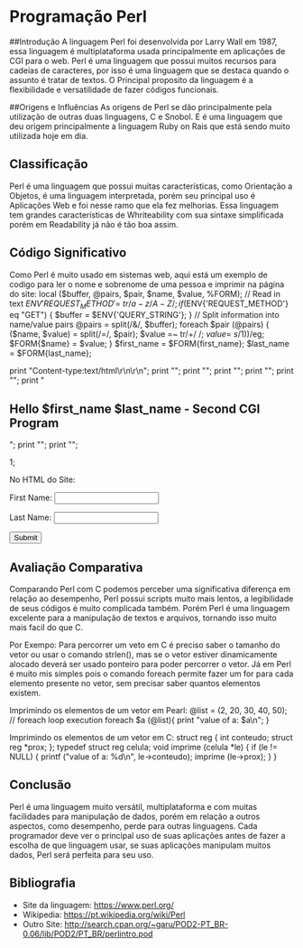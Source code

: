 # Programação Perl


##Introdução
A linguagem Perl foi desenvolvida por Larry Wall em 1987, essa linguagem é multiplataforma usada principalmente em aplicações de CGI para o web.
Perl é uma linguagem que possui muitos recursos para cadeias de caracteres, por isso é uma linguagem que se destaca quando o assunto é tratar de textos.
O Principal proposito da linguagem é a flexibilidade e versatilidade de fazer códigos funcionais.


##Origens e Influências
As origens de Perl se dão principalmente pela utilização de outras duas linguagens, C e Snobol. E é uma linguagem que deu origem principalmente a linguagem Ruby on Rais que está sendo muito utilizada hoje em dia.

## Classificação
Perl é uma linguagem que possui muitas características, como Orientação a Objetos, é uma linguagem interpretada, porém seu principal uso é Aplicações Web e foi nesse ramo que ela fez melhorias.
Essa linguagem tem grandes características de Whriteability com sua sintaxe simplificada porém em Readability já não é tão boa assim. 

## Código Significativo
Como Perl é muito usado em sistemas web, aqui está um exemplo de codigo para ler o nome e sobrenome de uma pessoa e imprimir na página do site:
local ($buffer, @pairs, $pair, $name, $value, %FORM);
// Read in text
$ENV{'REQUEST_METHOD'} =~ tr/a-z/A-Z/;
if ($ENV{'REQUEST_METHOD'} eq "GET")
{
   $buffer = $ENV{'QUERY_STRING'};
}
// Split information into name/value pairs
@pairs = split(/&/, $buffer);
foreach $pair (@pairs)
{
   ($name, $value) = split(/=/, $pair);
   $value =~ tr/+/ /;
   $value =~ s/%(..)/pack("C", hex($1))/eg;
   $FORM{$name} = $value;
}
$first_name = $FORM{first_name};
$last_name  = $FORM{last_name};

print "Content-type:text/html\r\n\r\n";
print "<html>";
print "<head>";
print "<title>Hello - Second CGI Program</title>";
print "</head>";
print "<body>";
print "<h2>Hello $first_name $last_name - Second CGI Program</h2>";
print "</body>";
print "</html>";

1;

No HTML do Site:
<FORM action="/cgi-bin/hello_post.cgi" method="POST">
First Name: <input type="text" name="first_name">  <br>

Last Name: <input type="text" name="last_name">

<input type="submit" value="Submit">
</FORM>

## Avaliação Comparativa
Comparando Perl com C podemos perceber uma significativa diferença em relação ao desempenho, Perl possui scripts muito mais lentos, a legibilidade de seus códigos é muito complicada também.
Porém Perl é uma linguagem excelente para a manipulação de textos e arquivos, tornando isso muito mais facil do que C.

Por Exempo: 
Para percorrer um veto em C é preciso saber o tamanho do vetor ou usar o comando strlen(), mas se o vetor estiver dinamicamente alocado deverá ser usado ponteiro para poder percorrer o vetor.
Já em Perl é muito mis simples pois o comando foreach permite fazer um for para cada elemento presente no vetor, sem precisar saber quantos elementos existem.

Imprimindo os elementos de um vetor em Pearl:
  @list = (2, 20, 30, 40, 50);
  // foreach loop execution
  foreach $a (@list){
    print "value of a: $a\n";
    }

Imprimindo os elementos de um vetor em C:
  struct reg {
      int         conteudo; 
      struct reg *prox;
   };
  typedef struct reg celula;
  void imprime (celula *le) {
   if (le != NULL) {
      printf ("value of a: %d\n", le->conteudo);
      imprime (le->prox);
   }
}

## Conclusão
Perl é uma linguagem muito versátil, multiplataforma e com muitas facilidades para manipulação de dados, porém em relação a outros aspectos, como desempenho, perde para outras linguagens.
Cada programador deve ver o principal uso de suas aplicações antes de fazer a escolha de que linguagem usar, se suas aplicações manipulam muitos dados, Perl será perfeita para seu uso.

## Bibliografia

* Site da linguagem: https://www.perl.org/
* Wikipedia: https://pt.wikipedia.org/wiki/Perl
* Outro Site: http://search.cpan.org/~garu/POD2-PT_BR-0.06/lib/POD2/PT_BR/perlintro.pod
